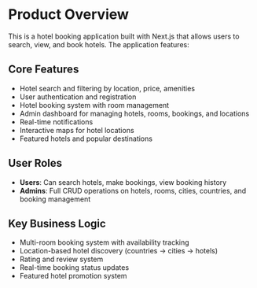 # Product Overview

This is a hotel booking application built with Next.js that allows users to search, view, and book hotels. The application features:

## Core Features
- Hotel search and filtering by location, price, amenities
- User authentication and registration
- Hotel booking system with room management
- Admin dashboard for managing hotels, rooms, bookings, and locations
- Real-time notifications
- Interactive maps for hotel locations
- Featured hotels and popular destinations

## User Roles
- **Users**: Can search hotels, make bookings, view booking history
- **Admins**: Full CRUD operations on hotels, rooms, cities, countries, and booking management

## Key Business Logic
- Multi-room booking system with availability tracking
- Location-based hotel discovery (countries → cities → hotels)
- Rating and review system
- Real-time booking status updates
- Featured hotel promotion system